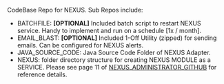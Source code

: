 CodeBase Repo for NEXUS.  Sub Repos include: 
  -  BATCHFILE: <b>[OPTIONAL]</b> Included batch script to restart NEXUS service. Handy to implement and run on a schedule [1x / month].
  -  EMAIL_BLAST: <b>[OPTIONAL]</b> Included 1-Off Utility (zipped) for sending emails.  Can be configured for NEXUS alerts. 
  -  JAVA_SOURCE_CODE: Java Source Code Folder of NEXUS Adapter.
  -  NEXUS: folder directory structure for creating NEXUS MODULE as a SERVICE. Please see page 11 of [NEXUS_ADMINISTRATOR_GITHUB](https://github.com/psZh3ePNj0/Nexus-Billing-Ticketing/blob/main/DOCUMENTATION/NEXUS_ADMINISTRATOR_GITHUB.docx) for reference details.
